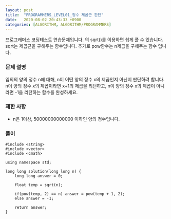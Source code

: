 ```yaml
---
layout: post
title:  "PROGRAMMERS_LEVEL01_정수 제곱근 판단"
date:   2020-08-02 20:43:33 +0900
categories: [ALGORITHM, ALGORITHM/PROGRAMMERS]
---
```


프로그래머스 코딩테스트 연습문제입니다. <cmath>의 sqrt()를 이용하면 쉽게 풀 수 있습니다. sqrt는 제곱근을 구해주는 함수입니다. 추가로 pow함수는 n제곱을 구해주는 함수 입니다.

### 문제 설명
임의의 양의 정수 n에 대해, n이 어떤 양의 정수 x의 제곱인지 아닌지 판단하려 합니다.
n이 양의 정수 x의 제곱이라면 x+1의 제곱을 리턴하고, n이 양의 정수 x의 제곱이 아니라면 -1을 리턴하는 함수를 완성하세요.

### 제한 사항
- n은 1이상, 50000000000000 이하인 양의 정수입니다.


### 풀이

```
#include <string>
#include <vector>
#include <cmath>

using namespace std;

long long solution(long long n) {
    long long answer = 0;

    float temp = sqrt(n);

    if(pow(temp, 2) == n) answer = pow(temp + 1, 2);
    else answer = -1;

    return answer;
}
```
